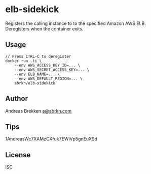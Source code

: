 elb-sidekick
===

Registers the calling instance to to the specified Amazon AWS ELB. Deregisters when the container exits.

Usage
---

```
// Press CTRL-C to deregister
docker run -ti \
    --env AWS_ACCESS_KEY_ID=... \
    --env AWS_SECRET_ACCESS_KEY=... \
    --env ELB_NAME=... \
    --env AWS_DEFAULT_REGION=... \
    abrkn/elb-sidekick
```

Author
---

Andreas Brekken <a@abrkn.com>

Tips
---

1AndreasWc7XAMzCXfuk7EWiVp5gnEuXSd

License
---

ISC

